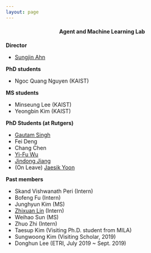 ```yaml
---
layout: page
---
```


<h4 style="text-align: center">Agent and Machine Learning Lab</h4>

<!--#### Rutgers Machinne Learning Group-->

**Director**
- [Sungjin Ahn](../index)

<!--### Current Members-->
**PhD students**   
- Ngoc Quang Nguyen (KAIST)    


**MS students**    
- Minseung Lee (KAIST)  
- Yeongbin Kim (KAIST)  


**PhD Students (at Rutgers)**    
- [Gautam Singh](http://singhgautam.github.io/)   
- Fei Deng        
- Chang Chen       
- [Yi-Fu Wu](http://www.yifuwu.com/)      
- [Jindong Jiang](https://www.jindongjiang.me/)    
- (On Leave) [Jaesik Yoon](https://sites.google.com/view/jaesikyoon/home) 



<!-- **Intern and visiting students**  -->


<!-- **External collaborator**   -->


<!--
**Visiting scholar** 
- 
-->

**Past members**  
- Skand Vishwanath Peri (Intern)    
- Bofeng Fu (Intern)       
- Junghyun Kim (MS)          
- [Zhixuan Lin](https://www.zhixuanlin.com/) (Intern)        
- Weihao Sun (MS)
- Zhuo Zhi (Intern)  
- Taesup Kim (Visiting Ph.D. student from MILA)  
- Sungwoong Kim (Visiting Scholar, 2019)  
- Donghun Lee (ETRI, July 2019 ~ Sept. 2019)  
